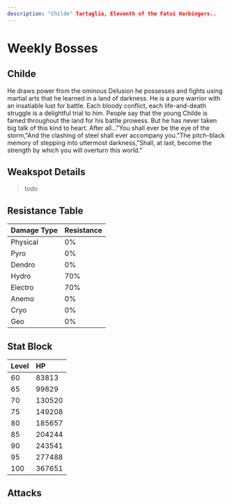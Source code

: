 ```yaml
---
description: "Childe" Tartaglia, Eleventh of the Fatui Harbingers..
---
```


# Weekly Bosses

## Childe

He draws power from the ominous Delusion he possesses and fights using martial arts that he learned in a land of darkness. He is a pure warrior with an insatiable lust for battle. Each bloody conflict, each life-and-death struggle is a delightful trial to him. People say that the young Childe is famed throughout the land for his battle prowess. But he has never taken big talk of this kind to heart. After all..."You shall ever be the eye of the storm,"And the clashing of steel shall ever accompany you."The pitch-black memory of stepping into uttermost darkness,"Shall, at last, become the strength by which you will overturn this world."

## Weakspot Details

> todo

## Resistance Table

| Damage Type | Resistance |
| :--- | :--- |
| Physical | 0% |
| Pyro | 0% |
| Dendro | 0% |
| Hydro | 70% |
| Electro | 70% |
| Anemo | 0% |
| Cryo | 0% |
| Geo | 0% |

## Stat Block

| Level | HP |
| :--- | :--- |
| 60 | 83813 |
| 65 | 99829 |
| 70 | 130520 |
| 75 | 149208 |
| 80 | 185657 |
| 85 | 204244 |
| 90 | 243541 |
| 95 | 277488 |
| 100 | 367651 |

## Attacks

